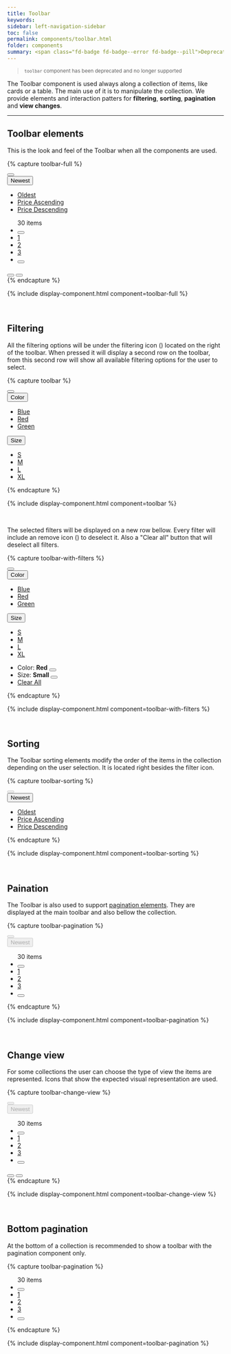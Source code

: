 ```yaml
---
title: Toolbar
keywords:
sidebar: left-navigation-sidebar
toc: false
permalink: components/toolbar.html
folder: components
summary: <span class="fd-badge fd-badge--error fd-badge--pill">Deprecated</span>
---
```

> <small>`toolbar` component has been deprecated and no longer supported </small>

The Toolbar component is used always along a collection of items, like cards or a table. The main use of it is to manipulate the collection. We provide elements and interaction patters for **filtering**, **sorting**, **pagination** and **view changes**.

<hr>

## Toolbar elements

This is the look and feel of the Toolbar when all the components are used.

{% capture toolbar-full %}
<div class="fd-toolbar">
    <div class="fd-toolbar__group fd-toolbar__group--filter">
        <button class="fd-button fd-button--text fd-toolbar__button" aria-label="BUTTON_LABEL">
            <span class="fd-icon fd-icon--filter fd-icon--medium" role="presentation"></span>
        </button>
        <span role="separator"></span>
        <div class="fd-dropdown">
            <button class="fd-dropdown__control fd-dropdown__control--no-border" aria-controls="oEeRk201" aria-expanded="false" aria-haspopup="true">
                <span class="fd-icon fd-icon--sort fd-dropdown__icon" role="presentation"></span>
                Newest
            </button>
            <ul class="fd-dropdown__menu" aria-hidden="true" id="oEeRk201">
                <li><a href="#" class="fd-dropdown__item">Oldest</a></li>
                <li><a href="#" class="fd-dropdown__item">Price Ascending</a></li>
                <li><a href="#" class="fd-dropdown__item">Price Descending</a></li>
            </ul>            
        </div>
        <span role="separator"></span>
    </div>
    <div class="fd-toolbar__group fd-toolbar__group--view">
        <div class="fd-toolbar__pagination">
            <ul class="fd-pagination">
                <span class="fd-pagination__total">30 items</span>
                <li class="fd-pagination__item fd-pagination__item--previous">
                    <button class="fd-button fd-button--text fd-button--small" aria-label="Previous" aria-disabled="true">
                        <span class="fd-icon fd-icon--chevron fd-icon--small" role="presentation"></span>
                    </button>
                </li>
                <li class="fd-pagination__item">
                    <a href="#" class="fd-pagination__link" aria-selected="true">1</a>
                </li>
                <li class="fd-pagination__item">
                    <a href="#" class="fd-pagination__link">2</a>
                </li>
                <li class="fd-pagination__item">
                    <a href="#" class="fd-pagination__link">3</a>
                </li>
                <li class="fd-pagination__item">
                    <button class="fd-button fd-button--text fd-button--small" aria-label="Next">
                        <span class="fd-icon fd-icon--chevron fd-icon--small" role="presentation"></span>
                    </button>
                </li>
            </ul>
        </div>
        <div class="fd-toolbar__view-as">
            <button class="fd-button fd-button--text" aria-label="View as grid" aria-pressed="true">
                <span class="fd-icon fd-icon--grid fd-icon--medium" role="presentation"></span>
            </button>
            <button class="fd-button fd-button--text" aria-label="View as list" aria-pressed="false">
                <span class="fd-icon fd-icon--list fd-icon--medium" role="presentation"></span>
            </button>
        </div>
    </div>
</div>
{% endcapture %}

{% include display-component.html component=toolbar-full %}

<br/>

## Filtering

All the filtering options will be under the filtering icon (<span class="fd-icon fd-icon--filter fd-icon--medium" style="font-size: 1em; vertical-align: middle;"></span>) located on the right of the toolbar. When pressed it will display a second row on the toolbar, from this second row will show all available filtering options for the user to select.

{% capture toolbar %}
<div class="fd-toolbar">
    <div class="fd-toolbar__group fd-toolbar__group--filter">
        <button class="fd-button fd-button--text fd-toolbar__button" aria-label="BUTTON_LABEL" aria-expanded="false" aria-controls="gfAMe850" aria-haspopup="true">
            <span class="fd-icon fd-icon--filter fd-icon--medium" role="presentation"></span>
        </button>
    </div>
    <!-- FILTER OPTIONS ROW -->
    <div class="fd-toolbar__group fd-toolbar__group--filter-options" id="gfAMe850" aria-hidden="true">
        <div class="fd-dropdown">
            <button class="fd-dropdown__control fd-dropdown__control--no-border" aria-controls="I5fPJ494" aria-expanded="false" aria-haspopup="true">
                Color
            </button>
            <ul class="fd-dropdown__menu" aria-hidden="true" id="I5fPJ494">
                <li><a href="#" class="fd-dropdown__item">Blue</a></li>
                <li><a href="#" class="fd-dropdown__item">Red</a></li>
                <li><a href="#" class="fd-dropdown__item">Green</a></li>
            </ul>
        </div>
        <span role="separator"></span>
        <div class="fd-dropdown">
            <button class="fd-dropdown__control fd-dropdown__control--no-border" aria-controls="EewD5366" aria-expanded="false" aria-haspopup="true">
                Size
            </button>
            <ul class="fd-dropdown__menu" aria-hidden="true" id="EewD5366">
                <li><a href="#" class="fd-dropdown__item">S</a></li>
                <li><a href="#" class="fd-dropdown__item">M</a></li>
                <li><a href="#" class="fd-dropdown__item">L</a></li>
                <li><a href="#" class="fd-dropdown__item">XL</a></li>
            </ul>
        </div>
        <span role="separator"></span>
    </div>
</div>
{% endcapture %}

{% include display-component.html component=toolbar %}

<br />

The selected filters will be displayed on a new row bellow. Every filter will include an remove icon (<span class="fd-icon fd-icon--filterremove" style="font-size: 1em; vertical-align: middle"></span>) to deselect it. Also a "Clear all" button that will deselect all filters.

{% capture toolbar-with-filters %}
<div class="fd-toolbar">
    <div class="fd-toolbar__group fd-toolbar__group--filter">
        <button class="fd-button fd-button--text fd-toolbar__button" aria-label="BUTTON_LABEL" aria-expanded="false" aria-controls="gfAMe851" aria-haspopup="true">
            <span class="fd-icon fd-icon--filter fd-icon--medium" role="presentation"></span>
        </button>
    </div>
    <!-- FILTER OPTIONS ROW -->
    <div class="fd-toolbar__group fd-toolbar__group--filter-options" id="gfAMe851" aria-hidden="true">
        <div class="fd-dropdown">
            <button class="fd-dropdown__control fd-dropdown__control--no-border" aria-controls="I5fPJ494" aria-expanded="false" aria-haspopup="true">
                Color
            </button>
            <ul class="fd-dropdown__menu" aria-hidden="true" id="I5fPJ494">
                <li><a href="#" class="fd-dropdown__item">Blue</a></li>
                <li><a href="#" class="fd-dropdown__item">Red</a></li>
                <li><a href="#" class="fd-dropdown__item">Green</a></li>
            </ul>
        </div>
        <span role="separator"></span>
        <div class="fd-dropdown">
            <button class="fd-dropdown__control fd-dropdown__control--no-border" aria-controls="EewD5366" aria-expanded="false" aria-haspopup="true">
                Size
            </button>
            <ul class="fd-dropdown__menu" aria-hidden="true" id="EewD5366">
                <li><a href="#" class="fd-dropdown__item">S</a></li>
                <li><a href="#" class="fd-dropdown__item">M</a></li>
                <li><a href="#" class="fd-dropdown__item">L</a></li>
                <li><a href="#" class="fd-dropdown__item">XL</a></li>
            </ul>
        </div>
        <span role="separator"></span>
    </div>
    <div class="fd-toolbar__group fd-toolbar__group--applied-filters">
        <ul class="fd-toolbar__applied-filter-list">
            <li class="fd-toolbar__applied-filter-item">
                <span>Color: <strong>Red</strong></span>
                <button class="fd-button fd-button--text fd-button--small" aria-label="Clear">
                    <span class="fd-icon fd-icon--filterremove" role="presentation"></span>
                </button>
            </li>
            <li class="fd-toolbar__applied-filter-item">
                <span>Size: <strong>Small</strong></span>
                <button class="fd-button fd-button--text fd-button--small" aria-label="Clear">
                    <span class="fd-icon fd-icon--filterremove" role="presentation"></span>
                </button>
            </li>
            <li class="fd-toolbar__applied-filter-item">
                <a href="#" class="fd-toolbar__applied-filter-clear">Clear All</a>
            </li>
        </ul>
    </div>
</div>
{% endcapture %}

{% include display-component.html component=toolbar-with-filters %}

<br/>

## Sorting

The Toolbar sorting elements modify the order of the items in the collection depending on the user selection. It is located right besides the filter icon.

{% capture toolbar-sorting %}
<div class="fd-toolbar">
    <div class="fd-toolbar__group fd-toolbar__group--filter">
        <button class="fd-button fd-button--text fd-toolbar__button" aria-label="BUTTON_LABEL" disabled aria-disabled="true">
            <span class="fd-icon fd-icon--filter fd-icon--medium" role="presentation"></span>
        </button>
        <span role="separator"></span>
        <div class="fd-dropdown">
            <button class="fd-dropdown__control fd-dropdown__control--no-border" aria-controls="oEeRk206" aria-expanded="false" aria-haspopup="true">
                <span class="fd-icon fd-icon--sort fd-dropdown__icon" role="presentation"></span>
                Newest
            </button>
            <ul class="fd-dropdown__menu" aria-hidden="true" id="oEeRk206">
                <li><a href="#" class="fd-dropdown__item">Oldest</a></li>
                <li><a href="#" class="fd-dropdown__item">Price Ascending</a></li>
                <li><a href="#" class="fd-dropdown__item">Price Descending</a></li>
            </ul>
        </div>
        <span role="separator"></span>
    </div>
</div>
{% endcapture %}

{% include display-component.html component=toolbar-sorting %}

<br />

## Paination

The Toolbar is also used to support [pagination elements](pagination.html). They are displayed at the main toolbar and also bellow the collection.

{% capture toolbar-pagination %}
<div class="fd-toolbar">
    <div class="fd-toolbar__group fd-toolbar__group--filter">
        <button class="fd-button fd-button--text fd-toolbar__button" aria-label="BUTTON_LABEL" disabled aria-disabled="true">
            <span class="fd-icon fd-icon--filter fd-icon--medium" role="presentation"></span>
        </button>
        <span role="separator"></span>
        <div class="fd-dropdown">
            <button class="fd-dropdown__control fd-dropdown__control--no-border" disabled aria-disabled="true">
                <span class="fd-icon fd-icon--sort fd-dropdown__icon" role="presentation"></span>
                Newest
            </button>
        </div>
        <span role="separator"></span>
    </div>
    <div class="fd-toolbar__group fd-toolbar__group--view">
        <div class="fd-toolbar__pagination">
            <ul class="fd-pagination">
                <span class="fd-pagination__total">30 items</span>
                <li class="fd-pagination__item fd-pagination__item--previous">
                    <button class="fd-button fd-button--text fd-button--small" aria-label="Previous" aria-disabled="true">
                        <span class="fd-icon fd-icon--chevron fd-icon--small" role="presentation"></span>
                    </button>
                </li>
                <li class="fd-pagination__item">
                    <a href="#" class="fd-pagination__link" aria-selected="true">1</a>
                </li>
                <li class="fd-pagination__item">
                    <a href="#" class="fd-pagination__link">2</a>
                </li>
                <li class="fd-pagination__item">
                    <a href="#" class="fd-pagination__link">3</a>
                </li>
                <li class="fd-pagination__item">
                    <button class="fd-button fd-button--text fd-button--small" aria-label="Next">
                        <span class="fd-icon fd-icon--chevron fd-icon--small" role="presentation"></span>
                    </button>
                </li>
            </ul>
        </div>
    </div>
</div>
{% endcapture %}

{% include display-component.html component=toolbar-pagination %}

<br />

## Change view

For some collections the user can choose the type of view the items are represented. Icons that show the expected visual representation are used.

{% capture toolbar-change-view %}
<div class="fd-toolbar">
    <div class="fd-toolbar__group fd-toolbar__group--filter">
        <button class="fd-button fd-button--text fd-toolbar__button" aria-label="BUTTON_LABEL" disabled aria-disabled="true">
            <span class="fd-icon fd-icon--filter fd-icon--medium" role="presentation"></span>
        </button>
        <span role="separator"></span>
        <div class="fd-dropdown">
            <button class="fd-dropdown__control fd-dropdown__control--no-border" disabled aria-disabled="true">
                <span class="fd-icon fd-icon--sort fd-dropdown__icon" role="presentation"></span>
                Newest
            </button>
        </div>
        <span role="separator"></span>
    </div>
    <div class="fd-toolbar__group fd-toolbar__group--view">
        <div class="fd-toolbar__pagination">
            <ul class="fd-pagination">
                <span class="fd-pagination__total">30 items</span>
                <li class="fd-pagination__item fd-pagination__item--previous">
                    <button class="fd-button fd-button--text fd-button--small" aria-label="Previous" aria-disabled="true">
                        <span class="fd-icon fd-icon--chevron fd-icon--small" role="presentation"></span>
                    </button>
                </li>
                <li class="fd-pagination__item">
                    <a href="#" class="fd-pagination__link" aria-selected="true">1</a>
                </li>
                <li class="fd-pagination__item">
                    <a href="#" class="fd-pagination__link">2</a>
                </li>
                <li class="fd-pagination__item">
                    <a href="#" class="fd-pagination__link">3</a>
                </li>
                <li class="fd-pagination__item">
                    <button class="fd-button fd-button--text fd-button--small" aria-label="Next">
                        <span class="fd-icon fd-icon--chevron fd-icon--small" role="presentation"></span>
                    </button>
                </li>
            </ul>
        </div>
        <div class="fd-toolbar__view-as">
            <button class="fd-button fd-button--text" aria-label="View as grid" aria-pressed="true">
                <span class="fd-icon fd-icon--grid fd-icon--medium" role="presentation"></span>
            </button>
            <button class="fd-button fd-button--text" aria-label="View as list" aria-pressed="false">
                <span class="fd-icon fd-icon--list fd-icon--medium" role="presentation"></span>
            </button>
        </div>
    </div>
</div>
{% endcapture %}

{% include display-component.html component=toolbar-change-view %}

<br/>

## Bottom pagination

At the bottom of a collection is recommended to show a toolbar with the pagination component only.

{% capture toolbar-pagination %}
<div class="fd-toolbar">
    <div class="fd-toolbar__group fd-toolbar__group--view">
        <div class="fd-toolbar__pagination">
            <ul class="fd-pagination">
                <span class="fd-pagination__total">30 items</span>
                <li class="fd-pagination__item fd-pagination__item--previous">
                    <button class="fd-button fd-button--text fd-button--small" aria-label="Previous" aria-disabled="true">
                        <span class="fd-icon fd-icon--chevron fd-icon--small" role="presentation"></span>
                    </button>
                </li>
                <li class="fd-pagination__item">
                    <a href="#" class="fd-pagination__link" aria-selected="true">1</a>
                </li>
                <li class="fd-pagination__item">
                    <a href="#" class="fd-pagination__link">2</a>
                </li>
                <li class="fd-pagination__item">
                    <a href="#" class="fd-pagination__link">3</a>
                </li>
                <li class="fd-pagination__item">
                    <button class="fd-button fd-button--text fd-button--small" aria-label="Next">
                        <span class="fd-icon fd-icon--chevron fd-icon--small" role="presentation"></span>
                    </button>
                </li>
            </ul>
        </div>
    </div>
</div>
{% endcapture %}

{% include display-component.html component=toolbar-pagination %}
